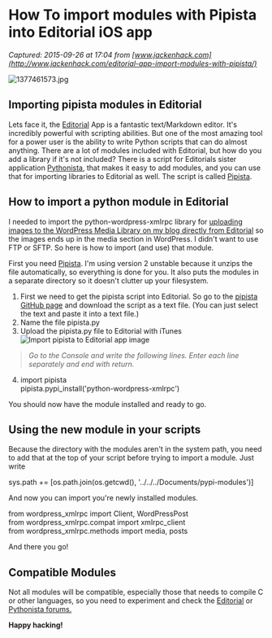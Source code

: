 # How To import modules with Pipista into Editorial iOS app

_Captured: 2015-09-26 at 17:04 from [www.jackenhack.com](http://www.jackenhack.com/editorial-app-import-modules-with-pipista/)_

![1377461573.jpg](http://www.jackenhack.com/wp-content/uploads/2013/08/1377461573-150x128.jpg)

## Importing pipista modules in Editorial

Lets face it, the [Editorial](http://omz-software.com/editorial/) App is a fantastic text/Markdown editor. It's incredibly powerful with scripting abilities. But one of the most amazing tool for a power user is the ability to write Python scripts that can do almost anything. There are a lot of modules included with Editorial, but how do you add a library if it's not included? There is a script for Editorials sister application [Pythonista](http://www.jackenhack.com/go/pythonista-python-ios/), that makes it easy to add modules, and you can use that for importing libraries to Editorial as well. The script is called [Pipista](https://gist.github.com/pudquick/4317095).

## How to import a python module in Editorial

I needed to import the python-wordpress-xmlrpc library for [uploading images to the WordPress Media Library on my blog directly from Editorial](http://www.jackenhack.com/editorial-app-workflow-upload-image-wordpress-media-library/) so the images ends up in the media section in WordPress. I didn't want to use FTP or SFTP. So here is how to import (and use) that module.

First you need [Pipista](https://gist.github.com/pudquick/4317095). I'm using version 2 unstable because it unzips the file automatically, so everything is done for you. It also puts the modules in a separate directory so it doesn't clutter up your filesystem.

  1. First we need to get the pipista script into Editorial. So go to the [pipista GitHub page](https://gist.github.com/pudquick/4317095) and download the script as a text file. (You can just select the text and paste it into a text file.)
  2. Name the file pipista.py
  3. Upload the pipista.py file to Editorial with iTunes  
![Import pipista to Editorial app image](http://www.jackenhack.com/wp-content/uploads/2014/06/itunes_pipista_editorial_import.jpg)

> _Go to the Console and write the following lines. Enter each line separately and end with return._

  4. import pipista  
pipista.pypi_install('python-wordpress-xmlrpc')

You should now have the module installed and ready to go.

## Using the new module in your scripts

Because the directory with the modules aren't in the system path, you need to add that at the top of your script before trying to import a module. Just write

sys.path += [os.path.join(os.getcwd(), '../../../Documents/pypi-modules')]

And now you can import you're newly installed modules.

from wordpress_xmlrpc import Client, WordPressPost  
from wordpress_xmlrpc.compat import xmlrpc_client  
from wordpress_xmlrpc.methods import media, posts

And there you go!

## Compatible Modules

Not all modules will be compatible, especially those that needs to compile C or other languages, so you need to experiment and check the [Editorial](http://omz-forums.appspot.com/editorial) or [Pythonista forums.](http://omz-forums.appspot.com/pythonista)

**Happy hacking!**
